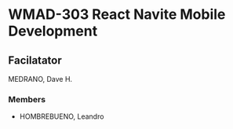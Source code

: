 # WMAD-303 React Navite Mobile Development

## Facilatator 
MEDRANO, Dave H.

### Members
- HOMBREBUENO, Leandro
